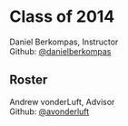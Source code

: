 Class of 2014
============================

Daniel Berkompas, Instructor  
Github: [@danielberkompas](http://github.com/danielberkompas)

Roster
----------------------------
Andrew vonderLuft, Advisor  
Github: [@avonderluft](https://github.com/avonderluft) 
